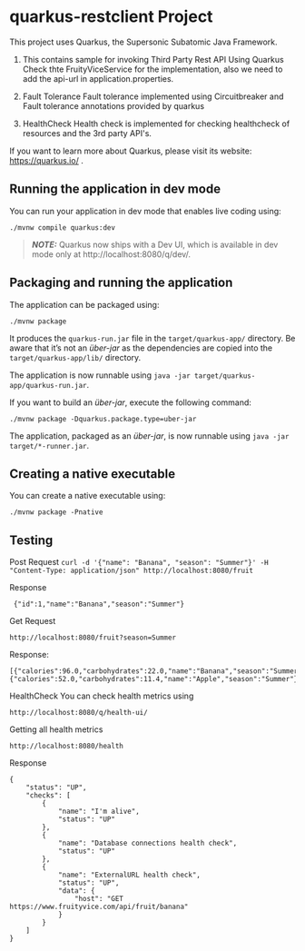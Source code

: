 # quarkus-restclient Project

This project uses Quarkus, the Supersonic Subatomic Java Framework.
1) This contains sample for invoking Third Party Rest API Using Quarkus
    Check thte FruityViceService for the implementation, also we need to add the api-url in application.properties.

 2) Fault Tolerance
  Fault tolerance implemented using Circuitbreaker and Fault tolerance annotations provided by quarkus

 3) HealthCheck
    Health check is implemented for checking healthcheck of resources and the 3rd party API's.

If you want to learn more about Quarkus, please visit its website: https://quarkus.io/ .

## Running the application in dev mode

You can run your application in dev mode that enables live coding using:
```shell script
./mvnw compile quarkus:dev
```

> **_NOTE:_**  Quarkus now ships with a Dev UI, which is available in dev mode only at http://localhost:8080/q/dev/.

## Packaging and running the application

The application can be packaged using:
```shell script
./mvnw package
```
It produces the `quarkus-run.jar` file in the `target/quarkus-app/` directory.
Be aware that it’s not an _über-jar_ as the dependencies are copied into the `target/quarkus-app/lib/` directory.

The application is now runnable using `java -jar target/quarkus-app/quarkus-run.jar`.

If you want to build an _über-jar_, execute the following command:
```shell script
./mvnw package -Dquarkus.package.type=uber-jar
```

The application, packaged as an _über-jar_, is now runnable using `java -jar target/*-runner.jar`.

## Creating a native executable

You can create a native executable using: 
```shell script
./mvnw package -Pnative
```

## Testing

Post Request
``` curl -d '{"name": "Banana", "season": "Summer"}' -H "Content-Type: application/json" http://localhost:8080/fruit ```

Response

```
 {"id":1,"name":"Banana","season":"Summer"} 
```

Get Request

```
http://localhost:8080/fruit?season=Summer
```
Response:
```
[{"calories":96.0,"carbohydrates":22.0,"name":"Banana","season":"Summer"},{"calories":52.0,"carbohydrates":11.4,"name":"Apple","season":"Summer"}]
```

HealthCheck
You can check health metrics using 
```
http://localhost:8080/q/health-ui/
```
Getting all health metrics

``` 
http://localhost:8080/health 
```

Response

```
{
    "status": "UP",
    "checks": [
        {
            "name": "I'm alive",
            "status": "UP"
        },
        {
            "name": "Database connections health check",
            "status": "UP"
        },
        {
            "name": "ExternalURL health check",
            "status": "UP",
            "data": {
                "host": "GET https://www.fruityvice.com/api/fruit/banana"
            }
        }
    ]
}
```
